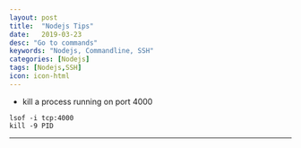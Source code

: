 ```yaml
---
layout: post
title:  "Nodejs Tips"
date:   2019-03-23
desc: "Go to commands"
keywords: "Nodejs, Commandline, SSH"
categories: [Nodejs]
tags: [Nodejs,SSH]
icon: icon-html
---
```


<ul>
    <li> kill a process running on port 4000 </li>  
</ul>

```
lsof -i tcp:4000
kill -9 PID

```



















---

